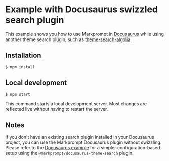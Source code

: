 # Example with Docusaurus swizzled search plugin

This example shows you how to use Markprompt in [Docusaurus](https://docusaurus.io/) while using another theme search plugin, such as [theme-search-algolia](https://docusaurus.io/docs/api/themes/@docusaurus/theme-search-algolia).

## Installation

```
$ npm install
```

## Local development

```
$ npm start
```

This command starts a local development server. Most changes are reflected live without having to restart the server.

## Notes

If you don't have an existing search plugin installed in your Docusaurus project, you can use the Markprompt Docusaurus plugin without swizzling. Please refer to the [Docusaurus example](https://github.com/motifland/markprompt-js/tree/main/examples/with-docusaurus) for a simpler configuration-based setup using the `@markprompt/docusaurus-theme-search` plugin.
